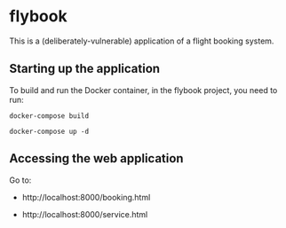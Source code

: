 # flybook

This is a (deliberately-vulnerable) application of a flight booking system. 

## Starting up the application

To build and run the Docker container, in the flybook project, you need to run:

	docker-compose build
  
	docker-compose up -d
  
## Accessing the web application

Go to:
* http://localhost:8000/booking.html

* http://localhost:8000/service.html

